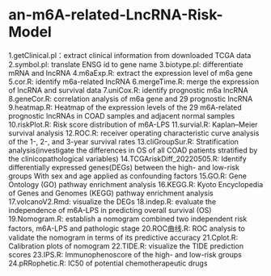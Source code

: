 # an-m6A-related-LncRNA-Risk-Model
1.getClinical.pl：extract clinical information from downloaded TCGA data
2.symbol.pl: translate ENSG id to gene name
3.biotype.pl: differentiate mRNA and lncRNA
4.m6aExp.R: extract the expression level of m6a gene
5.cor.R: identify m6a-related lncRNA
6.mergeTime.R: merge the expression of lncRNA and survival data
7.uniCox.R: identify prognostic m6a lncRNA
8.geneCor.R: correlation analysis of m6a gene and 29 prognostic lncRNA
9.heatmap.R: Heatmap of the expression levels of the 29 m6A-related prognostic lncRNAs in COAD samples and adjacent normal samples
10.riskPlot.R: Risk score distribution of m6A-LPS
11.survial.R: Kaplan–Meier survival analysis
12.ROC.R: receiver operating characteristic curve analysis of the 1-, 2-, and 3-year survival rates
13.cliGroupSur.R: Stratification analysis(investigate the differences in OS of all COAD patients stratified by the clinicopathological variables)
14.TCGAriskDiff_20220505.R: Identify differentially expressed genes(DEGs) between the high- and low-risk groups With sex and age applied as confounding factors
15.GO.R: Gene Ontology (GO) pathway enrichment analysis
16.KEGG.R: Kyoto Encyclopedia of Genes and Genomes (KEGG) pathway enrichment analysis
17.volcanoV2.Rmd: visualize the DEGs
18.indep.R: evaluate the independence of m6A-LPS in predicting overall survival (OS)
19.Nomogram.R: establish a nomogram combined two independent risk factors, m6A-LPS and pathologic stage
20.ROC曲线.R: ROC analysis to validate the nomogram in terms of its predictive accuracy
21.Cplot.R: Calibration plots of nomogram
22.TIDE.R: visualize the TIDE prediction scores
23.IPS.R: Immunophenoscore of the high- and low-risk groups
24.pRRophetic.R: IC50 of potential chemotherapeutic drugs
